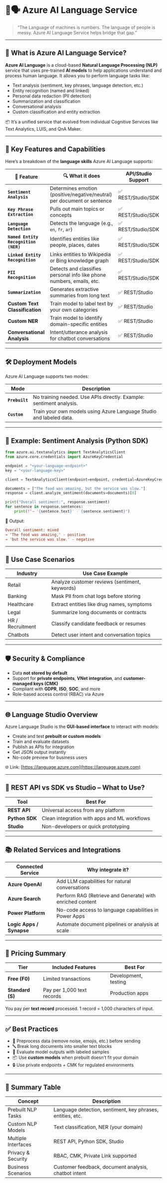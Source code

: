# 🧠🗣️ **Azure AI Language Service**

> “The Language of machines is numbers. The language of people is messy. Azure AI Language Service helps bridge that gap.”

---

## 📌 What is Azure AI Language Service?

**Azure AI Language** is a cloud-based **Natural Language Processing (NLP)** service that uses pre-trained **AI models** to help applications understand and process human language. It allows you to perform language tasks like:

- Text analysis (sentiment, key phrases, language detection, etc.)
- Entity recognition (named and linked)
- Personal data redaction (PII detection)
- Summarization and classification
- Conversational analysis
- Custom classification and entity extraction

📦 It’s a unified service that evolved from individual Cognitive Services like Text Analytics, LUIS, and QnA Maker.

---

## 🧬 Key Features and Capabilities

Here’s a breakdown of the **language skills** Azure AI Language supports:

| 🧠 Feature                         | 🔍 What it does                                                         | API/Studio Support |
| ---------------------------------- | ----------------------------------------------------------------------- | ------------------ |
| **`Sentiment Analysis`**             | Determines emotion (positive/negative/neutral) per document or sentence | ✅ REST/Studio/SDK |
| **`Key Phrase Extraction`**          | Pulls out main topics or concepts                                       | ✅ REST/Studio/SDK |
| **`Language Detection`**             | Detects the language (e.g., `en`, `fr`, `ar`)                           | ✅ REST/Studio/SDK |
| **`Named Entity Recognition (NER)`** | Identifies entities like people, places, dates                          | ✅ REST/Studio/SDK |
| **`Linked Entity Recognition`**      | Links entities to Wikipedia or Bing knowledge graph                     | ✅ REST/Studio/SDK |
| **`PII Recognition`**                | Detects and classifies personal info like phone numbers, emails, etc.   | ✅ REST/Studio/SDK |
| **`Summarization`**                  | Generates extractive summaries from long text                           | ✅ REST/Studio     |
| **Custom Text Classification**     | Train model to label text by your own categories                        | ✅ REST/Studio     |
| **Custom NER**                     | Train model to identify domain-specific entities                        | ✅ REST/Studio     |
| **Conversational Analysis**        | Intent/utterance analysis for chatbot conversations                     | ✅ REST/Studio     |

---

## 🛠️ Deployment Models

Azure AI Language supports two modes:

| Mode         | Description                                                         |
| ------------ | ------------------------------------------------------------------- |
| **`Prebuilt`** | No training needed. Use APIs directly. Example: sentiment analysis. |
| **`Custom`**   | Train your own models using Azure Language Studio and labeled data. |

---

## 🧪 Example: Sentiment Analysis (Python SDK)

```python
from azure.ai.textanalytics import TextAnalyticsClient
from azure.core.credentials import AzureKeyCredential

endpoint = "<your-language-endpoint>"
key = "<your-language-key>"

client = TextAnalyticsClient(endpoint=endpoint, credential=AzureKeyCredential(key))

documents = ["The food was amazing, but the service was slow."]
response = client.analyze_sentiment(documents=documents)[0]

print("Overall sentiment:", response.sentiment)
for sentence in response.sentences:
    print(f"→ '{sentence.text}' - {sentence.sentiment}")
```

🧠 Output:

```ini
Overall sentiment: mixed
→ 'The food was amazing,' - positive
→ 'but the service was slow.' - negative
```

---

## 🎯 Use Case Scenarios

| Industry         | Use Case Example                               |
| ---------------- | ---------------------------------------------- |
| Retail           | Analyze customer reviews (sentiment, keywords) |
| Banking          | Mask PII from chat logs before storing         |
| Healthcare       | Extract entities like drug names, symptoms     |
| Legal            | Summarize long documents or contracts          |
| HR / Recruitment | Classify candidate feedback or resumes         |
| Chatbots         | Detect user intent and conversation topics     |

---

## 🛡️ Security & Compliance

- Data **not stored by default**
- Support for **private endpoints**, **VNet integration**, and **customer-managed keys (CMK)**
- Compliant with **GDPR**, **ISO**, **SOC**, and more
- Role-based access control (RBAC) via Azure

---

## 🌐 Language Studio Overview

Azure Language Studio is the **GUI-based interface** to interact with models:

- Create and test **prebuilt or custom models**
- Train and evaluate datasets
- Publish as APIs for integration
- Get JSON output instantly
- No-code preview for business users

🌐 Link: [https://language.azure.com](https://language.azure.com)

---

## 🧱 REST API vs SDK vs Studio – What to Use?

| Tool           | Best For                                     |
| -------------- | -------------------------------------------- |
| **REST API**   | Universal access from any platform           |
| **Python SDK** | Clean integration with apps and ML workflows |
| **Studio**     | Non-developers or quick prototyping          |

---

## 📚 Related Services and Integrations

| Connected Service        | Why integrate it?                                         |
| ------------------------ | --------------------------------------------------------- |
| **Azure OpenAI**         | Add LLM capabilities for natural conversations            |
| **Azure Search**         | Perform RAG (Retrieve and Generate) with enriched content |
| **Power Platform**       | No-code access to language capabilities in Power Apps     |
| **Logic Apps / Synapse** | Automate document pipelines or analysis at scale          |

---

## 💸 Pricing Summary

| Tier             | Included Features          | Best For             |
| ---------------- | -------------------------- | -------------------- |
| **Free (F0)**    | Limited transactions       | Development, testing |
| **Standard (S)** | Pay per 1,000 text records | Production apps      |

You pay per **text record** processed. 1 record = 1,000 characters of input.

---

## ✅ Best Practices

- 🚀 Preprocess data (remove noise, emojis, etc.) before sending
- 🔤 Break long documents into smaller text blocks
- 🧪 Evaluate model outputs with labeled samples
- 📦 Use **custom models** when prebuilt doesn't fit your domain
- 🔒 Use private endpoints + CMK for regulated environments

---

## 📌 Summary Table

| Concept             | Description                                                |
| ------------------- | ---------------------------------------------------------- |
| Prebuilt NLP Tasks  | Language detection, sentiment, key phrases, entities, etc. |
| Custom NLP Models   | Text classification, NER (your domain)                     |
| Multiple Interfaces | REST API, Python SDK, Studio                               |
| Privacy & Security  | RBAC, CMK, Private Link supported                          |
| Business Scenarios  | Customer feedback, document analysis, chatbot intent       |
